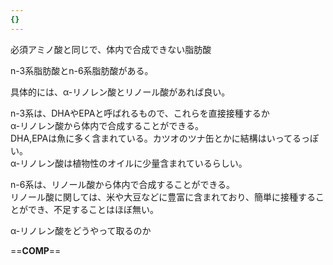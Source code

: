 ```yaml
---
{}
---
```

  

必須アミノ酸と同じで、体内で合成できない脂肪酸

n-3系脂肪酸とn-6系脂肪酸がある。

具体的には、α-リノレン酸とリノール酸があれば良い。

  

n-3系は、DHAやEPAと呼ばれるもので、これらを直接接種するか  
α-リノレン酸から体内で合成することができる。  
DHA,EPAは魚に多く含まれている。カツオのツナ缶とかに結構はいってるっぽい。  
α-リノレン酸は植物性のオイルに少量含まれているらしい。  

  

n-6系は、リノール酸から体内で合成することができる。  
リノール酸に関しては、米や大豆などに豊富に含まれており、簡単に接種することができ、不足することはほぼ無い。  

  

α-リノレン酸をどうやって取るのか

==**COMP**==